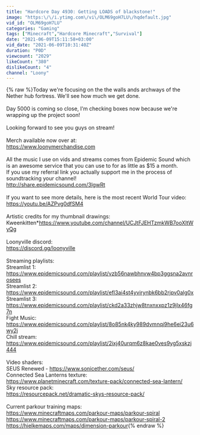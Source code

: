 ```yaml
---
title: "Hardcore Day 4930: Getting LOADS of blackstone!"
image: "https:\/\/i.ytimg.com\/vi\/OLM69goH7LU\/hqdefault.jpg"
vid_id: "OLM69goH7LU"
categories: "Gaming"
tags: ["Minecraft","Hardcore Minecraft","Survival"]
date: "2021-06-09T15:11:58+03:00"
vid_date: "2021-06-09T10:31:40Z"
duration: "P0D"
viewcount: "2029"
likeCount: "380"
dislikeCount: "4"
channel: "Loony"
---
```

{% raw %}Today we're focusing on the the walls ands archways of the Nether hub fortress. We'll see how much we get done.<br /><br />Day 5000 is coming so close, I'm checking boxes now because we're wrapping up the project soon!<br /><br />Looking forward to see you guys on stream!<br /><br />Merch available now over at:<br /><a rel="nofollow" target="blank" href="https://www.loonymerchandise.com">https://www.loonymerchandise.com</a><br /><br />All the music I use  on vids and streams comes from Epidemic Sound which is an awesome service that you can use to for as little as $15 a month. <br />If you use my referral link you actually support me in the process of soundtracking your channel! <br /><a rel="nofollow" target="blank" href="http://share.epidemicsound.com/3lgwRt">http://share.epidemicsound.com/3lgwRt</a><br /><br />If you want to see more details, here is the most recent World Tour video:<br /><a rel="nofollow" target="blank" href="https://youtu.be/AZPvg0dfSM4">https://youtu.be/AZPvg0dfSM4</a><br /><br />Artistic credits for my thumbnail drawings:<br />Kweenkitten*<a rel="nofollow" target="blank" href="https://www.youtube.com/channel/UCJtFJEHTzmkWB7ooXltWyQg">https://www.youtube.com/channel/UCJtFJEHTzmkWB7ooXltWyQg</a><br /><br />Loonyville discord:<br /><a rel="nofollow" target="blank" href="https://discord.gg/loonyville">https://discord.gg/loonyville</a><br /><br />Streaming playlists:<br />Streamlist 1:<br /><a rel="nofollow" target="blank" href="https://www.epidemicsound.com/playlist/vzb56nawbhnvw4bp3ggsna2avnrosees">https://www.epidemicsound.com/playlist/vzb56nawbhnvw4bp3ggsna2avnrosees</a><br />Streamlist 2:<br /><a rel="nofollow" target="blank" href="https://www.epidemicsound.com/playlist/efl3ai4st4yvirynbk6bb2rjpv0alg0x">https://www.epidemicsound.com/playlist/efl3ai4st4yvirynbk6bb2rjpv0alg0x</a><br />Streamlist 3:<br /><a rel="nofollow" target="blank" href="https://www.epidemicsound.com/playlist/ckd2a33zhjw8tnxnxxpz1z9jlx46fg7n">https://www.epidemicsound.com/playlist/ckd2a33zhjw8tnxnxxpz1z9jlx46fg7n</a><br />Fight Music:<br /><a rel="nofollow" target="blank" href="https://www.epidemicsound.com/playlist/8o85nk4ky989dvmnqi9he6ei23u6wy2j">https://www.epidemicsound.com/playlist/8o85nk4ky989dvmnqi9he6ei23u6wy2j</a><br />Chill stream:<br /><a rel="nofollow" target="blank" href="https://www.epidemicsound.com/playlist/2ixj40urqm6z8kae0ves9yg5xskzj444">https://www.epidemicsound.com/playlist/2ixj40urqm6z8kae0ves9yg5xskzj444</a><br /><br />Video shaders:<br />SEUS Renewed - <a rel="nofollow" target="blank" href="https://www.sonicether.com/seus/">https://www.sonicether.com/seus/</a><br />Connected Sea Lanterns texture:<br /><a rel="nofollow" target="blank" href="https://www.planetminecraft.com/texture-pack/connected-sea-lantern/">https://www.planetminecraft.com/texture-pack/connected-sea-lantern/</a><br />Sky resource pack:<br /><a rel="nofollow" target="blank" href="https://resourcepack.net/dramatic-skys-resource-pack/">https://resourcepack.net/dramatic-skys-resource-pack/</a><br /><br />Current parkour training maps:<br /><a rel="nofollow" target="blank" href="https://www.minecraftmaps.com/parkour-maps/parkour-spiral">https://www.minecraftmaps.com/parkour-maps/parkour-spiral</a><br /><a rel="nofollow" target="blank" href="https://www.minecraftmaps.com/parkour-maps/parkour-spiral-2">https://www.minecraftmaps.com/parkour-maps/parkour-spiral-2</a><br /><a rel="nofollow" target="blank" href="https://hielkemaps.com/maps/dimension-parkour">https://hielkemaps.com/maps/dimension-parkour</a>{% endraw %}
